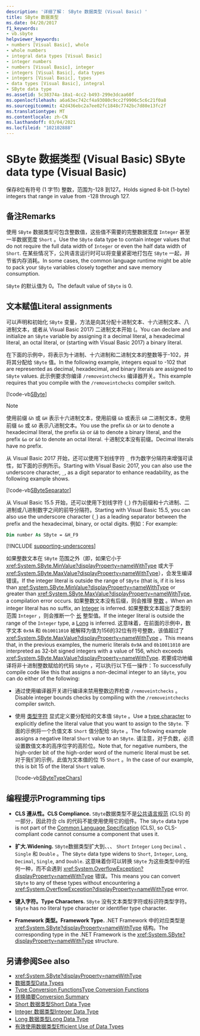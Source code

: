 ```yaml
---
description: '详细了解： SByte 数据类型 (Visual Basic) '
title: SByte 数据类型
ms.date: 04/20/2017
f1_keywords:
- vb.sbyte
helpviewer_keywords:
- numbers [Visual Basic], whole
- whole numbers
- integral data types [Visual Basic]
- integer numbers
- numbers [Visual Basic], integer
- integers [Visual Basic], data types
- integers [Visual Basic], types
- data types [Visual Basic], integral
- SByte data type
ms.assetid: 5c38374a-18a1-4cc2-b493-299e3dcaa60f
ms.openlocfilehash: a6a63ec742cf4a93080c9cc2f9906c5c6c21f0a8
ms.sourcegitcommit: 42d436ebc2a7ee02fc1848c7742bc7d80e13fc2f
ms.translationtype: MT
ms.contentlocale: zh-CN
ms.lasthandoff: 03/04/2021
ms.locfileid: "102102888"
---
```

# <a name="sbyte-data-type-visual-basic"></a><span data-ttu-id="d43fc-103">SByte 数据类型 (Visual Basic) </span><span class="sxs-lookup"><span data-stu-id="d43fc-103">SByte data type (Visual Basic)</span></span>

<span data-ttu-id="d43fc-104">保存8位有符号 (1 字节) 整数，范围为-128 到127。</span><span class="sxs-lookup"><span data-stu-id="d43fc-104">Holds signed 8-bit (1-byte) integers that range in value from -128 through 127.</span></span>

## <a name="remarks"></a><span data-ttu-id="d43fc-105">备注</span><span class="sxs-lookup"><span data-stu-id="d43fc-105">Remarks</span></span>

<span data-ttu-id="d43fc-106">使用 `SByte` 数据类型可包含整数值，这些值不需要的完整数据宽度 `Integer` 甚至一半数据宽度 `Short` 。</span><span class="sxs-lookup"><span data-stu-id="d43fc-106">Use the `SByte` data type to contain integer values that do not require the full data width of `Integer` or even the half data width of `Short`.</span></span> <span data-ttu-id="d43fc-107">在某些情况下，公共语言运行时可以将变量紧密地打包在 `SByte` 一起，并节省内存消耗。</span><span class="sxs-lookup"><span data-stu-id="d43fc-107">In some cases, the common language runtime might be able to pack your `SByte` variables closely together and save memory consumption.</span></span>

<span data-ttu-id="d43fc-108">`SByte` 的默认值为 0。</span><span class="sxs-lookup"><span data-stu-id="d43fc-108">The default value of `SByte` is 0.</span></span>

## <a name="literal-assignments"></a><span data-ttu-id="d43fc-109">文本赋值</span><span class="sxs-lookup"><span data-stu-id="d43fc-109">Literal assignments</span></span>

<span data-ttu-id="d43fc-110">可以声明和初始化 `SByte` 变量，方法是向其分配十进制文本、十六进制文本、八进制文本，或者从 Visual Basic 2017) 二进制文本开始 (。</span><span class="sxs-lookup"><span data-stu-id="d43fc-110">You can declare and initialize an `SByte` variable by assigning it a decimal literal, a hexadecimal literal, an octal literal, or (starting with Visual Basic 2017) a binary literal.</span></span>

<span data-ttu-id="d43fc-111">在下面的示例中，将表示为十进制、十六进制和二进制文本的整数等于-102，并将其分配给 `SByte` 值。</span><span class="sxs-lookup"><span data-stu-id="d43fc-111">In the following example, integers equal to -102 that are represented as decimal, hexadecimal, and binary literals are assigned to `SByte` values.</span></span> <span data-ttu-id="d43fc-112">此示例要求你编译 `/removeintchecks` 编译器开关。</span><span class="sxs-lookup"><span data-stu-id="d43fc-112">This example requires that you compile with the `/removeintchecks` compiler switch.</span></span>

[!code-vb[SByte](../../../../samples/snippets/visualbasic/language-reference/data-types/numeric-literals.vb#SByte)]

> [!NOTE]
> <span data-ttu-id="d43fc-113">使用前缀 `&h` 或 `&H` 表示十六进制文本，使用前缀 `&b` 或表示 `&B` 二进制文本，使用前缀 `&o` 或 `&O` 表示八进制文本。</span><span class="sxs-lookup"><span data-stu-id="d43fc-113">You use the prefix `&h` or `&H` to denote a hexadecimal literal, the prefix `&b` or `&B` to denote a binary literal, and the prefix `&o` or `&O` to denote an octal literal.</span></span> <span data-ttu-id="d43fc-114">十进制文本没有前缀。</span><span class="sxs-lookup"><span data-stu-id="d43fc-114">Decimal literals have no prefix.</span></span>

<span data-ttu-id="d43fc-115">从 Visual Basic 2017 开始，还可以使用下划线字符 `_` 作为数字分隔符来增强可读性，如下面的示例所示。</span><span class="sxs-lookup"><span data-stu-id="d43fc-115">Starting with Visual Basic 2017, you can also use the underscore character, `_`, as a digit separator to enhance readability, as the following example shows.</span></span>

[!code-vb[SByteSeparator](../../../../samples/snippets/visualbasic/language-reference/data-types/numeric-literals.vb#SByteS)]

<span data-ttu-id="d43fc-116">从 Visual Basic 15.5 开始，还可以使用下划线字符 (`_`) 作为前缀和十六进制、二进制或八进制数字之间的前导分隔符。</span><span class="sxs-lookup"><span data-stu-id="d43fc-116">Starting with Visual Basic 15.5, you can also use the underscore character (`_`) as a leading separator between the prefix and the hexadecimal, binary, or octal digits.</span></span> <span data-ttu-id="d43fc-117">例如：</span><span class="sxs-lookup"><span data-stu-id="d43fc-117">For example:</span></span>

```vb
Dim number As SByte = &H_F9
```

[!INCLUDE [supporting-underscores](../../../../includes/vb-separator-langversion.md)]

<span data-ttu-id="d43fc-118">如果整数文本在 `SByte` 范围之外（即，如果它小于 <xref:System.SByte.MinValue?displayProperty=nameWithType> 或大于 <xref:System.SByte.MaxValue?displayProperty=nameWithType>），会发生编译错误。</span><span class="sxs-lookup"><span data-stu-id="d43fc-118">If the integer literal is outside the range of `SByte` (that is, if it is less than <xref:System.SByte.MinValue?displayProperty=nameWithType> or greater than <xref:System.SByte.MaxValue?displayProperty=nameWithType>, a compilation error occurs.</span></span> <span data-ttu-id="d43fc-119">如果整数文本没有后缀，则会推理 [整数](integer-data-type.md) 。</span><span class="sxs-lookup"><span data-stu-id="d43fc-119">When an integer literal has no suffix, an [Integer](integer-data-type.md) is inferred.</span></span> <span data-ttu-id="d43fc-120">如果整数文本超出了类型的范围 `Integer` ，则会推断一个 [长](long-data-type.md) 整型值。</span><span class="sxs-lookup"><span data-stu-id="d43fc-120">If the integer literal is outside the range of the `Integer` type, a [Long](long-data-type.md) is inferred.</span></span> <span data-ttu-id="d43fc-121">这意味着，在前面的示例中，数字文本 `0x9A` 和 `0b10011010` 被解释为值为156的32位有符号整数，该值超过了 <xref:System.SByte.MaxValue?displayProperty=nameWithType> 。</span><span class="sxs-lookup"><span data-stu-id="d43fc-121">This means that, in the previous examples, the numeric literals `0x9A` and `0b10011010` are interpreted as 32-bit signed integers with a value of 156, which exceeds <xref:System.SByte.MaxValue?displayProperty=nameWithType>.</span></span> <span data-ttu-id="d43fc-122">若要成功地编译将非十进制整数赋给的代码 `SByte` ，可以执行以下任一操作：</span><span class="sxs-lookup"><span data-stu-id="d43fc-122">To successfully compile code like this that assigns a non-decimal integer to an `SByte`, you can do either of the following:</span></span>

- <span data-ttu-id="d43fc-123">通过使用编译器开关进行编译来禁用整数边界检查 `/removeintchecks` 。</span><span class="sxs-lookup"><span data-stu-id="d43fc-123">Disable integer bounds checks by compiling with the `/removeintchecks` compiler switch.</span></span>

- <span data-ttu-id="d43fc-124">使用 [类型字符](../../programming-guide/language-features/data-types/type-characters.md) 显式定义要分配给的文本值 `SByte` 。</span><span class="sxs-lookup"><span data-stu-id="d43fc-124">Use a [type character](../../programming-guide/language-features/data-types/type-characters.md) to explicitly define the literal value that you want to assign to the `SByte`.</span></span> <span data-ttu-id="d43fc-125">下面的示例将一个负值文本 `Short` 值分配给 `SByte` 。</span><span class="sxs-lookup"><span data-stu-id="d43fc-125">The following example assigns a negative literal `Short` value to an `SByte`.</span></span> <span data-ttu-id="d43fc-126">请注意，对于负数，必须设置数值文本的高序位字的高阶位。</span><span class="sxs-lookup"><span data-stu-id="d43fc-126">Note that, for negative numbers, the high-order bit of the high-order word of the numeric literal must be set.</span></span> <span data-ttu-id="d43fc-127">对于我们的示例，此值为文本值的位 15 `Short` 。</span><span class="sxs-lookup"><span data-stu-id="d43fc-127">In the case of our example, this is bit 15 of the literal `Short` value.</span></span>

   [!code-vb[SByteTypeChars](../../../../samples/snippets/visualbasic/language-reference/data-types/sbyte-assignment.vb#1)]

## <a name="programming-tips"></a><span data-ttu-id="d43fc-128">编程提示</span><span class="sxs-lookup"><span data-stu-id="d43fc-128">Programming tips</span></span>

- <span data-ttu-id="d43fc-129">**CLS 遵从性。**</span><span class="sxs-lookup"><span data-stu-id="d43fc-129">**CLS Compliance.**</span></span> <span data-ttu-id="d43fc-130">`SByte`数据类型不是[公共语言规范](https://www.ecma-international.org/publications-and-standards/standards/ecma-335/) (CLS) 的一部分，因此符合 cls 的代码不能使用使用它的组件。</span><span class="sxs-lookup"><span data-stu-id="d43fc-130">The `SByte` data type is not part of the [Common Language Specification](https://www.ecma-international.org/publications-and-standards/standards/ecma-335/) (CLS), so CLS-compliant code cannot consume a component that uses it.</span></span>

- <span data-ttu-id="d43fc-131">**扩大.**</span><span class="sxs-lookup"><span data-stu-id="d43fc-131">**Widening.**</span></span> <span data-ttu-id="d43fc-132">`SByte`数据类型扩大到、、、 `Short` `Integer` `Long` `Decimal` 、 `Single` 和 `Double` 。</span><span class="sxs-lookup"><span data-stu-id="d43fc-132">The `SByte` data type widens to `Short`, `Integer`, `Long`, `Decimal`, `Single`, and `Double`.</span></span> <span data-ttu-id="d43fc-133">这意味着你可以转换 `SByte` 为这些类型中的任何一种，而不会遇到 <xref:System.OverflowException?displayProperty=nameWithType> 错误。</span><span class="sxs-lookup"><span data-stu-id="d43fc-133">This means you can convert `SByte` to any of these types without encountering a <xref:System.OverflowException?displayProperty=nameWithType> error.</span></span>

- <span data-ttu-id="d43fc-134">**键入字符。**</span><span class="sxs-lookup"><span data-stu-id="d43fc-134">**Type Characters.**</span></span> <span data-ttu-id="d43fc-135">`SByte` 没有文本类型字符或标识符类型字符。</span><span class="sxs-lookup"><span data-stu-id="d43fc-135">`SByte` has no literal type character or identifier type character.</span></span>

- <span data-ttu-id="d43fc-136">**Framework 类型。**</span><span class="sxs-lookup"><span data-stu-id="d43fc-136">**Framework Type.**</span></span> <span data-ttu-id="d43fc-137">.NET Framework 中的对应类型是 <xref:System.SByte?displayProperty=nameWithType> 结构。</span><span class="sxs-lookup"><span data-stu-id="d43fc-137">The corresponding type in the .NET Framework is the <xref:System.SByte?displayProperty=nameWithType> structure.</span></span>

## <a name="see-also"></a><span data-ttu-id="d43fc-138">另请参阅</span><span class="sxs-lookup"><span data-stu-id="d43fc-138">See also</span></span>

- <xref:System.SByte?displayProperty=nameWithType>
- [<span data-ttu-id="d43fc-139">数据类型</span><span class="sxs-lookup"><span data-stu-id="d43fc-139">Data Types</span></span>](index.md)
- [<span data-ttu-id="d43fc-140">Type Conversion Functions</span><span class="sxs-lookup"><span data-stu-id="d43fc-140">Type Conversion Functions</span></span>](../functions/type-conversion-functions.md)
- [<span data-ttu-id="d43fc-141">转换摘要</span><span class="sxs-lookup"><span data-stu-id="d43fc-141">Conversion Summary</span></span>](../keywords/conversion-summary.md)
- [<span data-ttu-id="d43fc-142">Short 数据类型</span><span class="sxs-lookup"><span data-stu-id="d43fc-142">Short Data Type</span></span>](short-data-type.md)
- [<span data-ttu-id="d43fc-143">Integer 数据类型</span><span class="sxs-lookup"><span data-stu-id="d43fc-143">Integer Data Type</span></span>](integer-data-type.md)
- [<span data-ttu-id="d43fc-144">Long 数据类型</span><span class="sxs-lookup"><span data-stu-id="d43fc-144">Long Data Type</span></span>](long-data-type.md)
- [<span data-ttu-id="d43fc-145">有效使用数据类型</span><span class="sxs-lookup"><span data-stu-id="d43fc-145">Efficient Use of Data Types</span></span>](../../programming-guide/language-features/data-types/efficient-use-of-data-types.md)
